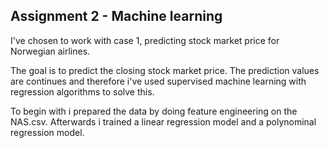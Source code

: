 ## Assignment 2 - Machine learning

I've chosen to work with case 1, predicting stock market price for Norwegian airlines. 

The goal is to predict the closing stock market price. The prediction values are continues and therefore i've used supervised machine learning with regression algorithms to solve this. 

To begin with i prepared the data by doing feature engineering on the NAS.csv. Afterwards i trained a linear regression model and a polynominal regression model. 

